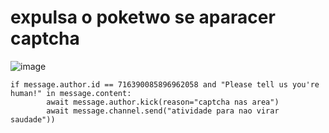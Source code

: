 # expulsa o poketwo se aparacer captcha

![image](https://github.com/user-attachments/assets/98bbc38b-93c7-40db-b3f0-5f75dad7d8fb)
```
if message.author.id == 716390085896962058 and "Please tell us you're human!" in message.content:
        await message.author.kick(reason="captcha nas area")
        await message.channel.send("atividade para nao virar saudade"))
```

